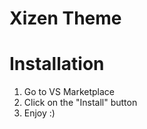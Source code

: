 # Xizen Theme

# Installation

1. Go to VS Marketplace
2. Click on the "Install" button
3. Enjoy :)

